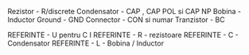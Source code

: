 Rezistor - R/discrete
Condensator - CAP , CAP POL si CAP NP
Bobina - Inductor
Ground - GND
Connector -  CON si numar
Tranzistor - BC


REFERINTE -  U pentru C I 
REFERINTE - R - rezistoare
REFERINTE - C - Condensator
REFERINTE - L - Bobina / Inductor
